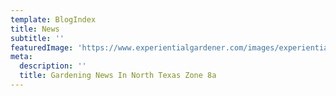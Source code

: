 ```yaml
---
template: BlogIndex
title: News
subtitle: ''
featuredImage: 'https://www.experientialgardener.com/images/experiential-gardener-blog-banner.jpg'
meta:
  description: '' 
  title: Gardening News In North Texas Zone 8a
---
```


